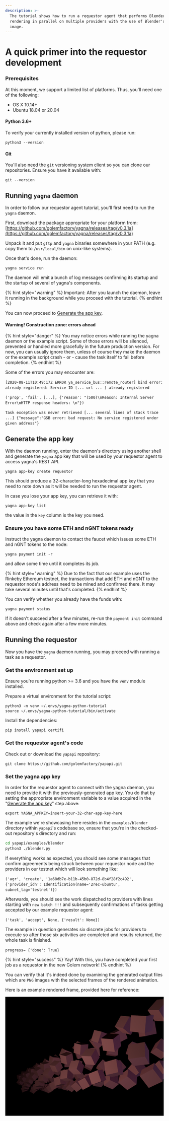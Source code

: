 ```yaml
---
description: >-
  The tutorial shows how to run a requestor agent that performs Blender
  rendering in parallel on multiple providers with the use of Blender's docker
  image.
---
```


# A quick primer into the requestor development

### Prerequisites

At this moment, we support a limited list of platforms. Thus, you'll need one of the following:

* OS X 10.14+
* Ubuntu 18.04 or 20.04

#### Python 3.6+

To verify your currently installed version of python, please run:

```text
python3 --version
```

#### Git

You'll also need the `git` versioning system client so you can clone our repositories. Ensure you have it available with:

```text
git --version
```

## Running `yagna` daemon

In order to follow our requestor agent tutorial, you'll first need to run the `yagna` daemon. 

First, download the package appropriate for your platform from: [https://github.com/golemfactory/yagna/releases/tag/v0.3.1a](https://github.com/golemfactory/yagna/releases/tag/v0.3.1a)

Unpack it and put `gftp` and `yagna` binaries somewhere in your PATH \(e.g. copy them to `/usr/local/bin` on unix-like systems\).

Once that's done, run the daemon:

```text
yagna service run
```

The daemon will emit a bunch of log messages confirming its startup and the startup of several of yagna's components.

{% hint style="warning" %}
Important: After you launch the daemon, leave it running in the background while you proceed with the tutorial.
{% endhint %}

You can now proceed to [Generate the app key](flash-tutorial-of-requestor-development.md#generate-the-app-key).

#### Warning! Construction zone: errors ahead

{% hint style="danger" %}
You may notice errors while running the yagna daemon or the example script. Some of those errors will be silenced, prevented or handled more gracefully in the future production version. For now, you can usually ignore them, unless of course they make the daemon or the example script crash - or - cause the task itself to fail before completion.
{% endhint %}

Some of the errors you may encounter are:

`[2020-08-11T10:49:17Z ERROR ya_service_bus::remote_router] bind error: already registered: Service ID [... url ... ] already registered`

`('prop', 'fail', [...], {'reason': "(500)\nReason: Internal Server Error\nHTTP response headers: \n"})`

`Task exception was never retrieved [... several lines of stack trace ...] {"message":"GSB error: bad request: No service registered under given address"}`    

## Generate the app key

With the daemon running, enter the daemon's directory using another shell and generate the `yagna` app key that will be used by your requestor agent to access yagna's REST API.

```text
yagna app-key create requestor
```

This should produce a 32-character-long hexadecimal app key that you need to note down as it will be needed to run the requestor agent.

In case you lose your app key, you can retrieve it with:

```text
yagna app-key list
```

the value in the `key` column is the key you need.

### Ensure you have some ETH and nGNT tokens ready

Instruct the yagna daemon to contact the faucet which issues some ETH and nGNT tokens to the node:

```text
yagna payment init -r
```

and allow some time until it completes its job.

{% hint style="warning" %}
Due to the fact that our example uses the Rinkeby Ethereum testnet, the transactions that add ETH and nGNT to the requestor node's address need to be mined and confirmed there. It may take several minutes until that's completed.
{% endhint %}

You can verify whether you already have the funds with:

```text
yagna payment status
```

If it doesn't succeed after a few minutes, re-run the `payment init` command above and check again after a few more minutes.

## Running the requestor

Now you have the `yagna` daemon running, you may proceed with running a task as a requestor.

### Get the environment set up

Ensure you're running python &gt;= 3.6 and you have the `venv` module installed.

Prepare a virtual environment for the tutorial script:

```text
python3 -m venv ~/.envs/yagna-python-tutorial
source ~/.envs/yagna-python-tutorial/bin/activate
```

Install the dependencies:

```text
pip install yapapi certifi
```

### Get the requestor agent's code

Check out or download the `yapapi` repository:

```text
git clone https://github.com/golemfactory/yapapi.git
```

### Set the yagna app key

In order for the requestor agent to connect with the yagna daemon, you need to provide it with the previously-generated app key. You do that by setting the appropriate environment variable to a value acquired in the "[Generate the app key](flash-tutorial-of-requestor-development.md#generate-the-app-key)" step above:

```text
export YAGNA_APPKEY=insert-your-32-char-app-key-here
```

The example we're showcasing here resides in the `examples/blender` directory within `yapapi`'s codebase so, ensure that you're in the checked-out repository's directory and run:

```bash
cd yapapi/examples/blender
python3 ./blender.py
```

If everything works as expected, you should see some messages that confirm agreements being struck between your requestor node and the providers in our testnet which will look something like:  
  
`('agr', 'create', '1a68db7e-b11b-45b0-872d-8b4f28f2c492', {'provider_idn': Identification(name='2rec-ubuntu', subnet_tag='testnet')})`

Afterwards, you should see the work dispatched to providers with lines starting with `new batch !!!` and subsequently confirmations of tasks getting accepted by our example requestor agent:

`('task', 'accept', None, {'result': None})`

The example in question generates six discrete jobs for providers to execute so after those six activities are completed and results returned, the whole task is finished.

`progress= {'done': True}`

{% hint style="success" %}
Yay! With this, you have completed your first job as a requestor in the new Golem network!
{% endhint %}

You can verify that it's indeed done by examining the generated output files which are `PNG` images with the selected frames of the rendered animation.

Here is an example rendered frame, provided here for reference:

![](../.gitbook/assets/output_0.png)

